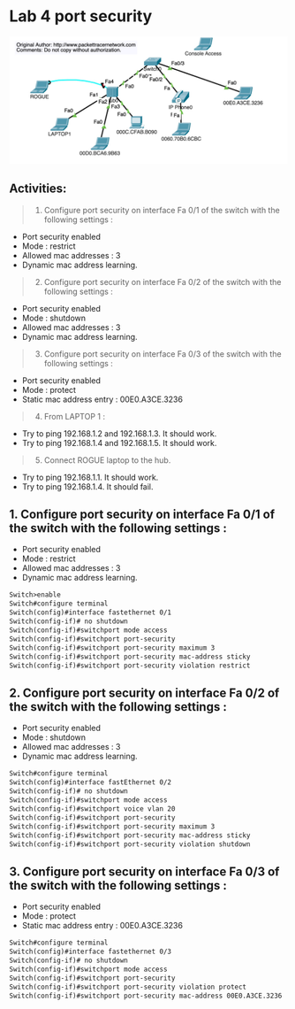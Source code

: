 # Lab 4 port security

![](https://github.com/Adel-Ahmed777/CCNA-200-301/blob/main/CCNA%20Labs/Lab%20Images/Lab%204%20-%20Port%20Security.jpg?raw=true)

## Activities:
> 1. Configure port security on interface Fa 0/1 of the switch with the following settings :
- Port security enabled
- Mode : restrict
- Allowed mac addresses : 3
- Dynamic mac address learning.

> 2. Configure port security on interface Fa 0/2 of the switch with the following settings :
- Port security enabled
- Mode : shutdown
- Allowed mac addresses : 3
- Dynamic mac address learning.

> 3. Configure port security on interface Fa 0/3 of the switch with the following settings :
- Port security enabled
- Mode : protect
- Static mac address entry : 00E0.A3CE.3236

> 4. From LAPTOP 1 :
- Try to ping 192.168.1.2 and 192.168.1.3. It should work.
- Try to ping 192.168.1.4 and 192.168.1.5. It should work.

> 5. Connect ROGUE laptop to the hub.
- Try to ping 192.168.1.1. It should work.
- Try to ping 192.168.1.4. It should fail.


## 1. Configure port security on interface Fa 0/1 of the switch with the following settings :
- Port security enabled
- Mode : restrict
- Allowed mac addresses : 3
- Dynamic mac address learning.

```
Switch>enable
Switch#configure terminal
Switch(config)#interface fastethernet 0/1
Switch(config-if)# no shutdown
Switch(config-if)#switchport mode access
Switch(config-if)#switchport port-security
Switch(config-if)#switchport port-security maximum 3
Switch(config-if)#switchport port-security mac-address sticky
Switch(config-if)#switchport port-security violation restrict
```

## 2. Configure port security on interface Fa 0/2 of the switch with the following settings :
- Port security enabled
- Mode : shutdown
- Allowed mac addresses : 3
- Dynamic mac address learning.

```
Switch#configure terminal
Switch(config)#interface fastEthernet 0/2
Switch(config-if)# no shutdown
Switch(config-if)#switchport mode access
Switch(config-if)#switchport voice vlan 20
Switch(config-if)#switchport port-security
Switch(config-if)#switchport port-security maximum 3
Switch(config-if)#switchport port-security mac-address sticky
Switch(config-if)#switchport port-security violation shutdown
```

## 3. Configure port security on interface Fa 0/3 of the switch with the following settings :
- Port security enabled
- Mode : protect
- Static mac address entry : 00E0.A3CE.3236

```
Switch#configure terminal
Switch(config)#interface fastethernet 0/3
Switch(config-if)# no shutdown
Switch(config-if)#switchport mode access
Switch(config-if)#switchport port-security
Switch(config-if)#switchport port-security violation protect
Switch(config-if)#switchport port-security mac-address 00E0.A3CE.3236
```
